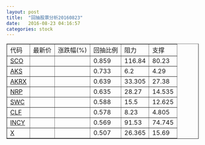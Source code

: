 ```yaml
---
layout: post
title:  "回抽股票分析20160823"
date:   2016-08-23 04:16:57
categories: stock
---
```

<script type="text/javascript">
var stockList = []
stockList.push('gb_sco');
stockList.push('gb_aks');
stockList.push('gb_akrx');
stockList.push('gb_nrp');
stockList.push('gb_swc');
stockList.push('gb_clf');
stockList.push('gb_incy');
stockList.push('gb_x');
</script>
<table border="1">
 <tr>
 <td>代码</td>
 <td>最新价</td>
 <td>涨跌幅(%)</td>
 <td>回抽比例</td>
 <td>阻力</td>
 <td>支撑</td>
</tr>
  <tr id="sco">
  <td><a href="http://stock.finance.sina.com.cn/usstock/quotes/SCO.html" target="_blank">SCO</a></td><td></td><td></td><td>0.859</td><td>116.84</td><td>80.23</td></tr>
  <tr id="aks">
  <td><a href="http://stock.finance.sina.com.cn/usstock/quotes/AKS.html" target="_blank">AKS</a></td><td></td><td></td><td>0.733</td><td>6.2</td><td>4.29</td></tr>
  <tr id="akrx">
  <td><a href="http://stock.finance.sina.com.cn/usstock/quotes/AKRX.html" target="_blank">AKRX</a></td><td></td><td></td><td>0.639</td><td>33.305</td><td>27.38</td></tr>
  <tr id="nrp">
  <td><a href="http://stock.finance.sina.com.cn/usstock/quotes/NRP.html" target="_blank">NRP</a></td><td></td><td></td><td>0.635</td><td>28.27</td><td>14.535</td></tr>
  <tr id="swc">
  <td><a href="http://stock.finance.sina.com.cn/usstock/quotes/SWC.html" target="_blank">SWC</a></td><td></td><td></td><td>0.588</td><td>15.5</td><td>12.625</td></tr>
  <tr id="clf">
  <td><a href="http://stock.finance.sina.com.cn/usstock/quotes/CLF.html" target="_blank">CLF</a></td><td></td><td></td><td>0.578</td><td>8.23</td><td>4.805</td></tr>
  <tr id="incy">
  <td><a href="http://stock.finance.sina.com.cn/usstock/quotes/INCY.html" target="_blank">INCY</a></td><td></td><td></td><td>0.569</td><td>91.53</td><td>74.745</td></tr>
  <tr id="x">
  <td><a href="http://stock.finance.sina.com.cn/usstock/quotes/X.html" target="_blank">X</a></td><td></td><td></td><td>0.507</td><td>26.365</td><td>15.69</td></tr>
</table>
